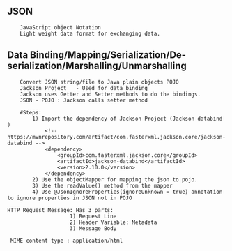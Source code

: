 ## JSON

		JavaScript object Notation
		Light weight data format for exchanging data.
		

## Data Binding/Mapping/Serialization/De-serialization/Marshalling/Unmarshalling
		
		Convert JSON string/file to Java plain objects POJO
		Jackson Project   - Used for data binding
		Jackson uses Getter and Setter methods to do the bindings.
		JSON - POJO : Jackson calls setter method
		
		#Steps:
			1) Import the dependency of Jackson Project (Jackson databind )
				<!-- https://mvnrepository.com/artifact/com.fasterxml.jackson.core/jackson-databind -->
				<dependency>
				    <groupId>com.fasterxml.jackson.core</groupId>
				    <artifactId>jackson-databind</artifactId>
				    <version>2.10.0</version>
				</dependency>
			2) Use the objectMapper for mapping the json to pojo.
			3) Use the readValue() method from the mapper
			4) Use @JsonIgnoreProperties(ignoreUnknown = true) annotation to ignore properties in JSON not in POJO
	
	HTTP Request Message: Has 3 parts:
						1) Request Line
						2) Header Variable: Metadata
						3) Message Body
						
	 MIME content type : application/html
			
			
			
